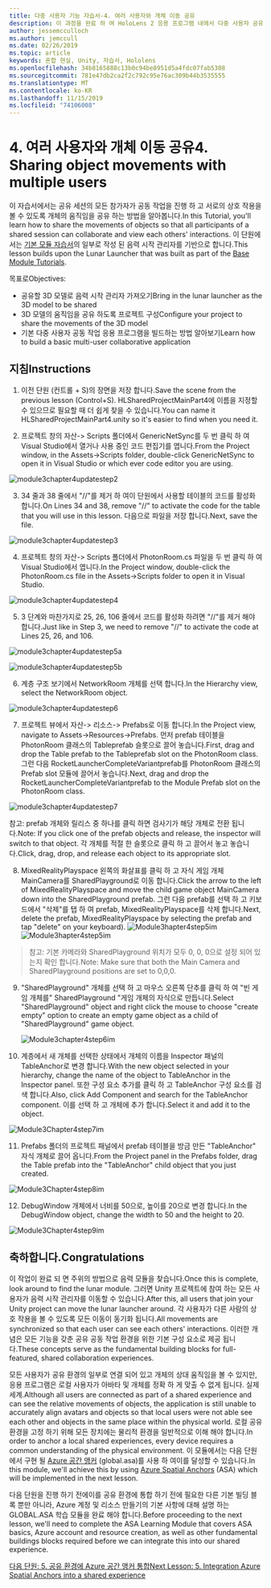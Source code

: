 ```yaml
---
title: 다중 사용자 기능 자습서-4. 여러 사용자와 개체 이동 공유
description: 이 과정을 완료 하 여 HoloLens 2 응용 프로그램 내에서 다중 사용자 공유 환경을 구현 하는 방법을 알아보세요.
author: jessemcculloch
ms.author: jemccull
ms.date: 02/26/2019
ms.topic: article
keywords: 혼합 현실, Unity, 자습서, Hololens
ms.openlocfilehash: 34b8165888c13b0c94be8951d5a4fdc07fab5308
ms.sourcegitcommit: 781e47db2ca2f2c792c95e76ac309b44b3535555
ms.translationtype: MT
ms.contentlocale: ko-KR
ms.lasthandoff: 11/15/2019
ms.locfileid: "74106008"
---
```

# <a name="4-sharing-object-movements-with-multiple-users"></a><span data-ttu-id="2fc8c-105">4. 여러 사용자와 개체 이동 공유</span><span class="sxs-lookup"><span data-stu-id="2fc8c-105">4. Sharing object movements with multiple users</span></span>

<span data-ttu-id="2fc8c-106">이 자습서에서는 공유 세션의 모든 참가자가 공동 작업을 진행 하 고 서로의 상호 작용을 볼 수 있도록 개체의 움직임을 공유 하는 방법을 알아봅니다.</span><span class="sxs-lookup"><span data-stu-id="2fc8c-106">In this Tutorial, you'll learn how to share the movements of objects so that all participants of a shared session can collaborate and view each others' interactions.</span></span> <span data-ttu-id="2fc8c-107">이 단원에서는 [기본 모듈 자습서](mrlearning-base.md)의 일부로 작성 된 음력 시작 관리자를 기반으로 합니다.</span><span class="sxs-lookup"><span data-stu-id="2fc8c-107">This lesson builds upon the Lunar Launcher that was built as part of the [Base Module Tutorials](mrlearning-base.md).</span></span>

<span data-ttu-id="2fc8c-108">목표로</span><span class="sxs-lookup"><span data-stu-id="2fc8c-108">Objectives:</span></span>

- <span data-ttu-id="2fc8c-109">공유할 3D 모델로 음력 시작 관리자 가져오기</span><span class="sxs-lookup"><span data-stu-id="2fc8c-109">Bring in the lunar launcher as the 3D model to be shared</span></span>
- <span data-ttu-id="2fc8c-110">3D 모델의 움직임을 공유 하도록 프로젝트 구성</span><span class="sxs-lookup"><span data-stu-id="2fc8c-110">Configure your project to share the movements of the 3D model</span></span>
- <span data-ttu-id="2fc8c-111">기본 다중 사용자 공동 작업 응용 프로그램을 빌드하는 방법 알아보기</span><span class="sxs-lookup"><span data-stu-id="2fc8c-111">Learn how to build a basic multi-user collaborative application</span></span>

## <a name="instructions"></a><span data-ttu-id="2fc8c-112">지침</span><span class="sxs-lookup"><span data-stu-id="2fc8c-112">Instructions</span></span>


1. <span data-ttu-id="2fc8c-113">이전 단원 (컨트롤 + S)의 장면을 저장 합니다.</span><span class="sxs-lookup"><span data-stu-id="2fc8c-113">Save the scene from the previous lesson (Control+S).</span></span> <span data-ttu-id="2fc8c-114">HLSharedProjectMainPart4에 이름을 지정할 수 있으므로 필요할 때 더 쉽게 찾을 수 있습니다.</span><span class="sxs-lookup"><span data-stu-id="2fc8c-114">You can name it HLSharedProjectMainPart4.unity so it's easier to find when you need it.</span></span>

2. <span data-ttu-id="2fc8c-115">프로젝트 창의 자산-> Scripts 폴더에서 GenericNetSync를 두 번 클릭 하 여 Visual Studio에서 열거나 사용 중인 코드 편집기를 엽니다.</span><span class="sxs-lookup"><span data-stu-id="2fc8c-115">From the Project window, in the Assets->Scripts folder, double-click GenericNetSync to open it in Visual Studio or which ever code editor you are using.</span></span>  

![module3chapter4updatestep2](images/module3chapter4updatestep2.png)

3. <span data-ttu-id="2fc8c-117">34 줄과 38 줄에서 "//"를 제거 하 여이 단원에서 사용할 테이블의 코드를 활성화 합니다.</span><span class="sxs-lookup"><span data-stu-id="2fc8c-117">On Lines 34 and 38, remove "//" to activate the code for the table that you will use in this lesson.</span></span> <span data-ttu-id="2fc8c-118">다음으로 파일을 저장 합니다.</span><span class="sxs-lookup"><span data-stu-id="2fc8c-118">Next, save the file.</span></span> 

![module3chapter4updatestep3](images/module3chapter4updatestep3.png)

4. <span data-ttu-id="2fc8c-120">프로젝트 창의 자산-> Scripts 폴더에서 PhotonRoom.cs 파일을 두 번 클릭 하 여 Visual Studio에서 엽니다.</span><span class="sxs-lookup"><span data-stu-id="2fc8c-120">In the Project window, double-click the PhotonRoom.cs file in the Assets->Scripts folder to open it in Visual Studio.</span></span> 

![module3chapter4updatestep4](images/module3chapter4updatestep4.png)

5. <span data-ttu-id="2fc8c-122">3 단계와 마찬가지로 25, 26, 106 줄에서 코드를 활성화 하려면 "//"를 제거 해야 합니다.</span><span class="sxs-lookup"><span data-stu-id="2fc8c-122">Just like in Step 3, we need to remove "//" to activate the code at Lines 25, 26, and 106.</span></span>

![module3chapter4updatestep5a](images/module3chapter4updatestep5a.png) 

![module3chapter4updatestep5b](images/module3chapter4updatestep5b.png)

6. <span data-ttu-id="2fc8c-125">계층 구조 보기에서 NetworkRoom 개체를 선택 합니다.</span><span class="sxs-lookup"><span data-stu-id="2fc8c-125">In the Hierarchy view, select the NetworkRoom object.</span></span>

![module3chapter4updatestep6](images/module3chapter4updatestep6.png)

7. <span data-ttu-id="2fc8c-127">프로젝트 뷰에서 자산-> 리소스-> Prefabs로 이동 합니다.</span><span class="sxs-lookup"><span data-stu-id="2fc8c-127">In the Project view, navigate to Assets->Resources->Prefabs.</span></span> <span data-ttu-id="2fc8c-128">먼저 prefab 테이블을 PhotonRoom 클래스의 Tableprefab 슬롯으로 끌어 놓습니다.</span><span class="sxs-lookup"><span data-stu-id="2fc8c-128">First, drag and drop the Table prefab to the Tableprefab slot on the PhotonRoom class.</span></span> <span data-ttu-id="2fc8c-129">그런 다음 RocketLauncherCompleteVariantprefab를 PhotonRoom 클래스의 Prefab slot 모듈에 끌어서 놓습니다.</span><span class="sxs-lookup"><span data-stu-id="2fc8c-129">Next, drag and drop the RocketLauncherCompleteVariantprefab to the Module Prefab slot on the PhotonRoom class.</span></span>

![module3chapter4updatestep7](images/module3chapter4updatestep7.png)

<span data-ttu-id="2fc8c-131">참고: prefab 개체와 릴리스 중 하나를 클릭 하면 검사기가 해당 개체로 전환 됩니다.</span><span class="sxs-lookup"><span data-stu-id="2fc8c-131">Note: If you click one of the prefab objects and release, the inspector will switch to that object.</span></span> <span data-ttu-id="2fc8c-132">각 개체를 적절 한 슬롯으로 클릭 하 고 끌어서 놓고 놓습니다.</span><span class="sxs-lookup"><span data-stu-id="2fc8c-132">Click, drag, drop, and release each object to its appropriate slot.</span></span>

8. <span data-ttu-id="2fc8c-133">MixedRealityPlayspace 왼쪽의 화살표를 클릭 하 고 자식 게임 개체 MainCamera를 SharedPlayground로 이동 합니다.</span><span class="sxs-lookup"><span data-stu-id="2fc8c-133">Click the arrow to the left of MixedRealityPlayspace and move the child game object MainCamera down into the SharedPlayground prefab.</span></span> <span data-ttu-id="2fc8c-134">그런 다음 prefab를 선택 하 고 키보드에서 "삭제"를 탭 하 여 prefab, MixedRealityPlayspace를 삭제 합니다.</span><span class="sxs-lookup"><span data-stu-id="2fc8c-134">Next, delete the prefab, MixedRealityPlayspace by selecting the prefab and tap "delete" on your keyboard).</span></span>
<span data-ttu-id="2fc8c-135">![Module3hapter4step5im](images/module3chapter4step5im.PNG)</span><span class="sxs-lookup"><span data-stu-id="2fc8c-135">![Module3hapter4step5im](images/module3chapter4step5im.PNG)</span></span>

><span data-ttu-id="2fc8c-136">참고: 기본 카메라와 SharedPlayground 위치가 모두 0, 0, 0으로 설정 되어 있는지 확인 합니다.</span><span class="sxs-lookup"><span data-stu-id="2fc8c-136">Note:  Make sure that both the Main Camera and SharedPlayground positions are set to 0,0,0.</span></span>
>

9. <span data-ttu-id="2fc8c-137">"SharedPlayground" 개체를 선택 하 고 마우스 오른쪽 단추를 클릭 하 여 "빈 게임 개체를" SharedPlayground "게임 개체의 자식으로 만듭니다.</span><span class="sxs-lookup"><span data-stu-id="2fc8c-137">Select "SharedPlayground" object and right click the mouse to choose "create empty" option to create an empty game object as a child of "SharedPlayground" game object.</span></span>

   ![Module3chapter4step6im](images/module3chapter4step6im.PNG)

10. <span data-ttu-id="2fc8c-139">계층에서 새 개체를 선택한 상태에서 개체의 이름을 Inspector 패널의 TableAnchor로 변경 합니다.</span><span class="sxs-lookup"><span data-stu-id="2fc8c-139">With the new object selected in your hierarchy, change the name of the object to TableAnchor in the Inspector panel.</span></span> <span data-ttu-id="2fc8c-140">또한 구성 요소 추가를 클릭 하 고 TableAnchor 구성 요소를 검색 합니다.</span><span class="sxs-lookup"><span data-stu-id="2fc8c-140">Also, click Add Component and search for the TableAnchor component.</span></span> <span data-ttu-id="2fc8c-141">이를 선택 하 고 개체에 추가 합니다.</span><span class="sxs-lookup"><span data-stu-id="2fc8c-141">Select it and add it to the object.</span></span> 

![Module3Chapter4step7im](images/module3chapter4step7im.PNG)

11. <span data-ttu-id="2fc8c-143">Prefabs 폴더의 프로젝트 패널에서 prefab 테이블을 방금 만든 "TableAnchor" 자식 개체로 끌어 옵니다.</span><span class="sxs-lookup"><span data-stu-id="2fc8c-143">From the Project panel in the Prefabs folder, drag the Table prefab into the "TableAnchor" child object that you just created.</span></span>

![Module3Chapter4step8im](images/module3chapter4step8im.PNG)

12. <span data-ttu-id="2fc8c-145">DebugWindow 개체에서 너비를 50으로, 높이를 20으로 변경 합니다.</span><span class="sxs-lookup"><span data-stu-id="2fc8c-145">In the DebugWindow object, change the width to 50 and the height to 20.</span></span>

![Module3Chapter4step9im](images/module3chapter4step11im.PNG)

## <a name="congratulations"></a><span data-ttu-id="2fc8c-147">축하합니다.</span><span class="sxs-lookup"><span data-stu-id="2fc8c-147">Congratulations</span></span>


<span data-ttu-id="2fc8c-148">이 작업이 완료 되 면 주위의 방법으로 음력 모듈을 찾습니다.</span><span class="sxs-lookup"><span data-stu-id="2fc8c-148">Once this is complete, look around to find the lunar module.</span></span> <span data-ttu-id="2fc8c-149">그러면 Unity 프로젝트에 참여 하는 모든 사용자가 음력 시작 관리자를 이동할 수 있습니다.</span><span class="sxs-lookup"><span data-stu-id="2fc8c-149">After this, all users that join your Unity project can move the lunar launcher around.</span></span>  <span data-ttu-id="2fc8c-150">각 사용자가 다른 사람의 상호 작용을 볼 수 있도록 모든 이동이 동기화 됩니다.</span><span class="sxs-lookup"><span data-stu-id="2fc8c-150">All movements are synchronized so that each user can see each others' interactions.</span></span> <span data-ttu-id="2fc8c-151">이러한 개념은 모든 기능을 갖춘 공유 공동 작업 환경을 위한 기본 구성 요소로 제공 됩니다.</span><span class="sxs-lookup"><span data-stu-id="2fc8c-151">These concepts serve as the fundamental building blocks for full-featured, shared collaboration experiences.</span></span> 

<span data-ttu-id="2fc8c-152">모든 사용자가 공유 환경의 일부로 연결 되어 있고 개체의 상대 움직임을 볼 수 있지만, 응용 프로그램은 로컬 사용자가 아바타 및 개체를 정확 하 게 맞출 수 없게 됩니다. 실제 세계.</span><span class="sxs-lookup"><span data-stu-id="2fc8c-152">Although all users are connected as part of a shared experience and can see the relative movements of objects, the application is still unable to accurately align avatars and objects so that local users were not able see each other and objects in the same place within the physical world.</span></span> <span data-ttu-id="2fc8c-153">로컬 공유 환경을 고정 하기 위해 모든 장치에는 물리적 환경을 일반적으로 이해 해야 합니다.</span><span class="sxs-lookup"><span data-stu-id="2fc8c-153">In order to anchor a local shared experiences, every device requires a common understanding of the physical environment.</span></span> <span data-ttu-id="2fc8c-154">이 모듈에서는 다음 단원에서 구현 될 [Azure 공간 앵커](<https://azure.microsoft.com//services/spatial-anchors/>) (global.asa)를 사용 하 여이를 달성할 수 있습니다.</span><span class="sxs-lookup"><span data-stu-id="2fc8c-154">In this module, we'll achieve this by using [Azure Spatial Anchors](<https://azure.microsoft.com//services/spatial-anchors/>) (ASA) which will be implemented in the next lesson.</span></span>

<span data-ttu-id="2fc8c-155">다음 단원을 진행 하기 전에이를 공유 환경에 통합 하기 전에 필요한 다른 기본 빌딩 블록 뿐만 아니라, Azure 계정 및 리소스 만들기의 기본 사항에 대해 설명 하는 GLOBAL.ASA 학습 모듈을 완료 해야 합니다.</span><span class="sxs-lookup"><span data-stu-id="2fc8c-155">Before proceeding to the next lesson, we'll need to complete the ASA Learning Module that covers ASA basics, Azure account and resource creation, as well as other fundamental buildings blocks required before we can integrate this into our shared experience.</span></span>

<span data-ttu-id="2fc8c-156">[다음 단원: 5. 공유 환경에 Azure 공간 앵커 통합](mrlearning-sharing(photon)-ch5.md)</span><span class="sxs-lookup"><span data-stu-id="2fc8c-156">[Next Lesson: 5. Integration Azure Spatial Anchors into a shared experience](mrlearning-sharing(photon)-ch5.md)</span></span>

